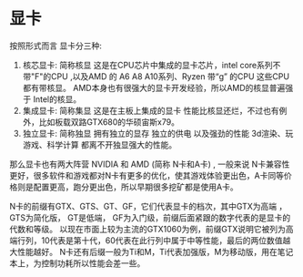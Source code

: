 # 显卡

按照形式而言 显卡分三种:

1. 核芯显卡: 简称核显 这是在CPU芯片中集成的显卡芯片，intel core系列不带"F"的CPU ,以及AMD 的 A6 A8 A10系列、Ryzen 带“g” 的CPU 这些CPU都有带核显。 AMD本身也有很强大的显卡开发经验，所以AMD的核显普遍强于 Intel的核显。
2. 集成显卡: 简称集显 这是在主板上集成的显卡 性能比核显还烂，不过也有例外，比如板载双路GTX680的华硕宙斯x79。
3. 独立显卡: 简称独显 拥有独立的显存 独立的供电 以及强劲的性能 3d渲染、玩游戏、科学计算 都离不开独显强大的性能。

那么显卡也有两大阵营 NVIDIA 和 AMD (简称 N卡和A卡) , 一般来说 N卡兼容性更好，很多软件和游戏都对N卡有更多的优化，使其游戏体验更出色，A卡同等价格则是配置更高，跑分更出色，所以早期很多挖矿都是使用A卡。

N卡的前缀有GTX、GTS、GT、GF，它们代表显卡的档次，其中GTX为高端 ，GTS为简化版， GT是低端， GF为入门级，前缀后面紧跟的数字代表的是显卡的代数和等级。
以现在市面上较为主流的GTX1060为例，前缀GTX说明它被列为高端行列，10代表是第十代，60代表在此行列中属于中等性能，最后的两位数值越大性能越好。
N卡还有后缀一般为Ti和M，Ti代表加强版，M为移动版，用在笔记本上，为控制功耗所以性能会差一些。